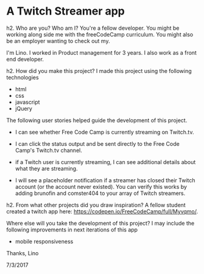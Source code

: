 A Twitch Streamer app
=====================

h2. Who are you? Who am I?
You're a fellow developer. You might be working along side me with the freeCodeCamp curriculum. You might also be an employer wanting to check out my.

I'm Lino. I worked in Product management for 3 years. I also work as a front end developer.

h2. How did you make this project?
I made this project using the following technologies
* html
* css
* javascript
* jQuery

The following user stories helped guide the development of this project.

* I can see whether Free Code Camp is currently streaming on Twitch.tv.

* I can click the status output and be sent directly to the Free Code Camp's Twitch.tv channel.

* if a Twitch user is currently streaming, I can see additional details about what they are streaming.

* I will see a placeholder notification if a streamer has closed their Twitch account (or the account never existed). You can verify this works by adding brunofin and comster404 to your array of Twitch streamers.

h2. From what other projects did you draw inspiration?
A fellow student created a twitch app here:
https://codepen.io/FreeCodeCamp/full/Myvqmo/.

Where else will you take the development of this project?
I may include the following improvements in next iterations of this app
* mobile responsiveness


Thanks,
Lino

7/3/2017

